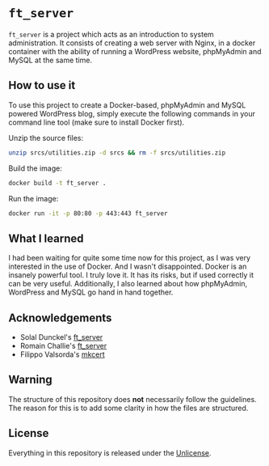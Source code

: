 # ```ft_server```
```ft_server``` is a project which acts as an introduction to system administration. It consists of creating a web server with Nginx, in a docker container with the ability of running a WordPress website, phpMyAdmin and MySQL at the same time.

## How to use it
To use this project to create a Docker-based, phpMyAdmin and MySQL powered WordPress blog, simply execute the following commands in your command line tool (make sure to install Docker first).

Unzip the source files:
```bash
unzip srcs/utilities.zip -d srcs && rm -f srcs/utilities.zip
```
Build the image:
```bash
docker build -t ft_server .
```
Run the image:
```bash
docker run -it -p 80:80 -p 443:443 ft_server
```

## What I learned
I had been waiting for quite some time now for this project, as I was very interested in the use of Docker. And I wasn't disappointed. Docker is an insanely powerful tool. I truly love it. It has its risks, but if used correctly it can be very useful. Additionally, I also learned about how phpMyAdmin, WordPress and MySQL go hand in hand together.

## Acknowledgements
- Solal Dunckel's [ft_server](https://github.com/solaldunckel/ft_server)
- Romain Challie's [ft_server](https://github.com/rchallie/ft_server)
- Filippo Valsorda's [mkcert](https://github.com/FiloSottile/mkcert)

## Warning
The structure of this repository does **not** necessarily follow the guidelines.
The reason for this is to add some clarity in how the files are structured.

## License
Everything in this repository is released under the [Unlicense](https://github.com/maxdesalle/42/blob/main/LICENSE).

